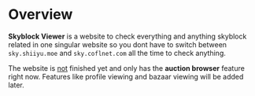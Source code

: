 # Overview
**Skyblock Viewer** is a website to check everything and anything skyblock related in one singular website so you dont have to switch between `sky.shiiyu.moe` and `sky.coflnet.com` all the time to check anything.

The website is <u>not</u> finished yet and only has the **auction browser** feature right now.
Features like profile viewing and bazaar viewing will be added later.